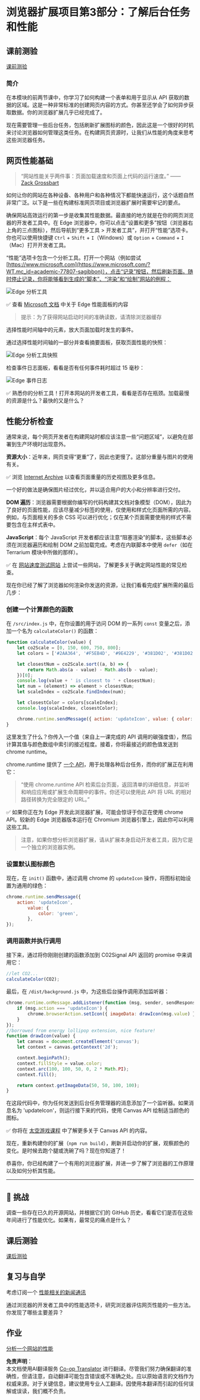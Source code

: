 <!--
CO_OP_TRANSLATOR_METADATA:
{
  "original_hash": "f198c6b817b4b2a99749f4662e7cae98",
  "translation_date": "2025-08-23T23:45:15+00:00",
  "source_file": "5-browser-extension/3-background-tasks-and-performance/README.md",
  "language_code": "zh"
}
-->
# 浏览器扩展项目第3部分：了解后台任务和性能

## 课前测验

[课前测验](https://ff-quizzes.netlify.app/web/quiz/27)

### 简介

在本模块的前两节课中，你学习了如何构建一个表单和用于显示从 API 获取的数据的区域。这是一种非常标准的创建网页内容的方式。你甚至还学会了如何异步获取数据。你的浏览器扩展几乎已经完成了。

现在需要管理一些后台任务，包括刷新扩展图标的颜色，因此这是一个很好的时机来讨论浏览器如何管理这类任务。在构建网页资源时，让我们从性能的角度来思考这些浏览器任务。

## 网页性能基础

> “网站性能关乎两件事：页面加载速度和页面上代码的运行速度。” —— [Zack Grossbart](https://www.smashingmagazine.com/2012/06/javascript-profiling-chrome-developer-tools/)

如何让你的网站在各种设备、各种用户和各种情况下都能快速运行，这个话题自然非常广泛。以下是一些在构建标准网页项目或浏览器扩展时需要牢记的要点。

确保网站高效运行的第一步是收集其性能数据。最直接的地方就是在你的网页浏览器的开发者工具中。在 Edge 浏览器中，你可以点击“设置和更多”按钮（浏览器右上角的三点图标），然后导航到“更多工具 > 开发者工具”，并打开“性能”选项卡。你也可以使用快捷键 `Ctrl` + `Shift` + `I`（Windows）或 `Option` + `Command` + `I`（Mac）打开开发者工具。

“性能”选项卡包含一个分析工具。打开一个网站（例如尝试 [https://www.microsoft.com](https://www.microsoft.com/?WT.mc_id=academic-77807-sagibbon)），点击“记录”按钮，然后刷新页面。随时停止记录，你将能够看到生成的“脚本”、“渲染”和“绘制”网站的例程：

![Edge 分析工具](../../../../5-browser-extension/3-background-tasks-and-performance/images/profiler.png)

✅ 查看 [Microsoft 文档](https://docs.microsoft.com/microsoft-edge/devtools-guide/performance/?WT.mc_id=academic-77807-sagibbon) 中关于 Edge 性能面板的内容

> 提示：为了获得网站启动时间的准确读数，请清除浏览器缓存

选择性能时间轴中的元素，放大页面加载时发生的事件。

通过选择性能时间轴的一部分并查看摘要面板，获取页面性能的快照：

![Edge 分析工具快照](../../../../5-browser-extension/3-background-tasks-and-performance/images/snapshot.png)

检查事件日志面板，看看是否有任何事件耗时超过 15 毫秒：

![Edge 事件日志](../../../../5-browser-extension/3-background-tasks-and-performance/images/log.png)

✅ 熟悉你的分析工具！打开本网站的开发者工具，看看是否存在瓶颈。加载最慢的资源是什么？最快的又是什么？

## 性能分析检查

通常来说，每个网页开发者在构建网站时都应该注意一些“问题区域”，以避免在部署到生产环境时出现意外。

**资源大小**：近年来，网页变得“更重”了，因此也更慢了。这部分重量与图片的使用有关。

✅ 浏览 [Internet Archive](https://httparchive.org/reports/page-weight) 以查看页面重量的历史视图及更多信息。

一个好的做法是确保图片经过优化，并以适合用户的大小和分辨率进行交付。

**DOM 遍历**：浏览器需要根据你编写的代码构建其文档对象模型（DOM），因此为了良好的页面性能，应该尽量减少标签的使用，仅使用和样式化页面所需的内容。例如，与页面相关的多余 CSS 可以进行优化；仅在某个页面需要使用的样式不需要包含在主样式表中。

**JavaScript**：每个 JavaScript 开发者都应该注意“阻塞渲染”的脚本，这些脚本必须在浏览器遍历和绘制 DOM 之前加载完成。考虑在内联脚本中使用 `defer`（如在 Terrarium 模块中所做的那样）。

✅ 在 [网站速度测试网站](https://www.webpagetest.org/) 上尝试一些网站，了解更多关于确定网站性能的常见检查。

现在你已经了解了浏览器如何渲染你发送的资源，让我们看看完成扩展所需的最后几步：

### 创建一个计算颜色的函数

在 `/src/index.js` 中，在你设置的用于访问 DOM 的一系列 `const` 变量之后，添加一个名为 `calculateColor()` 的函数：

```JavaScript
function calculateColor(value) {
	let co2Scale = [0, 150, 600, 750, 800];
	let colors = ['#2AA364', '#F5EB4D', '#9E4229', '#381D02', '#381D02'];

	let closestNum = co2Scale.sort((a, b) => {
		return Math.abs(a - value) - Math.abs(b - value);
	})[0];
	console.log(value + ' is closest to ' + closestNum);
	let num = (element) => element > closestNum;
	let scaleIndex = co2Scale.findIndex(num);

	let closestColor = colors[scaleIndex];
	console.log(scaleIndex, closestColor);

	chrome.runtime.sendMessage({ action: 'updateIcon', value: { color: closestColor } });
}
```

这里发生了什么？你传入一个值（来自上一课完成的 API 调用的碳强度值），然后计算其值与颜色数组中索引的接近程度。接着，你将最接近的颜色值发送到 chrome runtime。

chrome.runtime 提供了 [一个 API](https://developer.chrome.com/extensions/runtime)，用于处理各种后台任务，而你的扩展正在利用它：

> “使用 chrome.runtime API 检索后台页面，返回清单的详细信息，并监听和响应应用或扩展生命周期中的事件。你还可以使用此 API 将 URL 的相对路径转换为完全限定的 URL。”

✅ 如果你正在为 Edge 开发此浏览器扩展，可能会惊讶于你正在使用 chrome API。较新的 Edge 浏览器版本运行在 Chromium 浏览器引擎上，因此你可以利用这些工具。

> 注意，如果你想分析浏览器扩展，请从扩展本身启动开发者工具，因为它是一个独立的浏览器实例。

### 设置默认图标颜色

现在，在 `init()` 函数中，通过调用 chrome 的 `updateIcon` 操作，将图标初始设置为通用的绿色：

```JavaScript
chrome.runtime.sendMessage({
	action: 'updateIcon',
		value: {
			color: 'green',
		},
});
```

### 调用函数并执行调用

接下来，通过将你刚刚创建的函数添加到 C02Signal API 返回的 promise 中来调用它：

```JavaScript
//let CO2...
calculateColor(CO2);
```

最后，在 `/dist/background.js` 中，为这些后台操作调用添加监听器：

```JavaScript
chrome.runtime.onMessage.addListener(function (msg, sender, sendResponse) {
	if (msg.action === 'updateIcon') {
		chrome.browserAction.setIcon({ imageData: drawIcon(msg.value) });
	}
});
//borrowed from energy lollipop extension, nice feature!
function drawIcon(value) {
	let canvas = document.createElement('canvas');
	let context = canvas.getContext('2d');

	context.beginPath();
	context.fillStyle = value.color;
	context.arc(100, 100, 50, 0, 2 * Math.PI);
	context.fill();

	return context.getImageData(50, 50, 100, 100);
}
```

在这段代码中，你为任何发送到后台任务管理器的消息添加了一个监听器。如果消息名为 'updateIcon'，则运行接下来的代码，使用 Canvas API 绘制适当颜色的图标。

✅ 你将在 [太空游戏课程](../../6-space-game/2-drawing-to-canvas/README.md) 中了解更多关于 Canvas API 的内容。

现在，重新构建你的扩展（`npm run build`），刷新并启动你的扩展，观察颜色的变化。是时候去跑个腿或洗碗了吗？现在你知道了！

恭喜你，你已经构建了一个有用的浏览器扩展，并进一步了解了浏览器的工作原理以及如何分析其性能。

---

## 🚀 挑战

调查一些存在已久的开源网站，并根据它们的 GitHub 历史，看看它们是否在这些年间进行了性能优化。如果有，最常见的痛点是什么？

## 课后测验

[课后测验](https://ff-quizzes.netlify.app/web/quiz/28)

## 复习与自学

考虑订阅一个 [性能相关的新闻通讯](https://perf.email/)

通过浏览器的开发者工具中的性能选项卡，研究浏览器评估网页性能的一些方法。你发现了哪些主要差异？

## 作业

[分析一个网站的性能](assignment.md)

**免责声明**：  
本文档使用AI翻译服务 [Co-op Translator](https://github.com/Azure/co-op-translator) 进行翻译。尽管我们努力确保翻译的准确性，但请注意，自动翻译可能包含错误或不准确之处。应以原始语言的文档作为权威来源。对于关键信息，建议使用专业人工翻译。因使用本翻译而引起的任何误解或误读，我们概不负责。